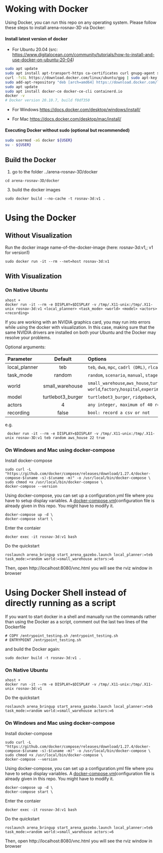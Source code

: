 # Woking with Docker
Using Docker, you can run this repo on any operating system. Please follow these steps to install arena-rosnav-3D via Docker:
#### Install latest version of docker


- For Ubuntu 20.04 (src: https://www.digitalocean.com/community/tutorials/how-to-install-and-use-docker-on-ubuntu-20-04)
```bash
sudo apt update
sudo apt install apt-transport-https ca-certificates curl gnupg-agent software-properties-common
curl -fsSL https://download.docker.com/linux/ubuntu/gpg | sudo apt-key add -
sudo add-apt-repository "deb [arch=amd64] https://download.docker.com/linux/ubuntu $(lsb_release -cs) stable"
sudo apt update
sudo apt install docker-ce docker-ce-cli containerd.io
docker -v 
# Docker version 20.10.7, build f0df350
```
- For Windows
https://docs.docker.com/desktop/windows/install/

- For Mac
https://docs.docker.com/desktop/mac/install/


#### Executing Docker without sudo (optional but recommended)
```bash
sudo usermod -aG docker ${USER}
su - ${USER}
```

## Build the Docker
1. go to the folder ../arena-rosnav-3D/docker
```
cd arena-rosnav-3D/docker
```
3. build the docker images 
```
sudo docker build --no-cache -t rosnav-3d:v1 .
```


# Using the Docker
## Without Visualization
Run the docker image name-of-the-docker-image (here: rosnav-3d:v1,; v1 for version1)
```
sudo docker run -it --rm --net=host rosnav-3d:v1
```

## With Visualization 
### On Native Ubuntu
```
xhost +
docker run -it --rm -e DISPLAY=$DISPLAY -v /tmp/.X11-unix:/tmp/.X11-unix rosnav-3d:v1 <local_planner> <task_mode> <world> <model> <actors> <recording>
```
If you are working with an NVIDIA graphics card, you may run into errors while using the docker with visualization. In this case, making sure that the same NVIDIA drivers are installed on both your Ubuntu and the Docker may resolve your problems.

Optional arguments: 

| Parameter                 | Default       | Options   |	
| :------------------------ |:-------------:| :-------------|
| local_planner 	       | teb           |`teb`, `dwa`, `mpc`, `cadrl (DRL)`, `rlca(DRL)`, `arena (DRL)`, `rosnav (DRL)`
| task_mode        | random          |`random`, `scenario`, `manual`, `staged` 
| world 	       |	small_warehouse	            |`small_warehouse`,`aws_house`,`turtlebot3_house`,`small_warehouse`,`random world`,`factory`,`hospital`,`experiment_rooms`,`bookstore`,`turtlebot3_world`
| model 		       | turtlebot3_burger	           | `turtlebot3_burger`, `ridgeback`, `jackal`, `agv-ota`
| actors 		           | 4             | `any integer, maximum of 40 recommended`
| recording 		           | false             | `bool: record a csv or not`

e.g.

```
 docker run -it --rm -e DISPLAY=$DISPLAY -v /tmp/.X11-unix:/tmp/.X11-unix rosnav-3D:v1 teb random aws_house 22 true    
 ```

### On Windows and Mac using docker-compose 
Install docker-compose

```
sudo curl -L "https://github.com/docker/compose/releases/download/1.27.4/docker-compose-$(uname -s)-$(uname -m)" -o /usr/local/bin/docker-compose \
sudo chmod +x /usr/local/bin/docker-compose \
docker-compose --version

```
Using docker-compose, you can set up a configuration.yml file where you have to setup display variables. A [docker-compose.yml](https://github.com/ignc-research/arena-rosnav-3D/docker/docker-compose.yml)configuration file is already given in this repo. You might have to modify it.

```
docker-compose up -d \
docker-compose start \
```
Enter the contaier
```
docker exec -it rosnav-3d:v1 bash
```
Do the quickstart
```
roslaunch arena_bringup start_arena_gazebo.launch local_planner:=teb task_mode:=random world:=small_warehouse actors:=6 
```
Then, open http://localhost:8080/vnc.html you will see the rviz window in browser


# Using Docker Shell instead of directly running as a script
If you want to start docker in a shell and manually run the commands rather than using the Docker as a script, comment out the last two lines of the Dockerfile

```
# COPY /entrypoint_testing.sh /entrypoint_testing.sh
# ENTRYPOINT /entrypoint_testing.sh
``` 
and build the Docker again:
```
sudo docker build -t rosnav-3d:v1 .
```
### On Native Ubuntu
```
xhost +
docker run -it --rm -e DISPLAY=$DISPLAY -v /tmp/.X11-unix:/tmp/.X11-unix rosnav-3d:v1
```
Do the quickstart
```
roslaunch arena_bringup start_arena_gazebo.launch local_planner:=teb task_mode:=random world:=small_warehouse actors:=6 
```

### On Windows and Mac using docker-compose 
Install docker-compose

```
sudo curl -L "https://github.com/docker/compose/releases/download/1.27.4/docker-compose-$(uname -s)-$(uname -m)" -o /usr/local/bin/docker-compose \
sudo chmod +x /usr/local/bin/docker-compose \
docker-compose --version

```
Using docker-compose, you can set up a configuration.yml file where you have to setup display variables. A [docker-compose.yml](https://github.com/ignc-research/arena-rosnav-3D/docker/docker-compose.yml)configuration file is already given in this repo. You might have to modify it.

```
docker-compose up -d \
docker-compose start \
```
Enter the contaier
```
docker exec -it rosnav-3d:v1 bash
```
Do the quickstart
```
roslaunch arena_bringup start_arena_gazebo.launch local_planner:=teb task_mode:=random world:=small_warehouse actors:=6 
```
Then, open http://localhost:8080/vnc.html you will see the rviz window in browser


